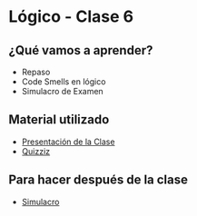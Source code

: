 # Lógico - Clase 6

## ¿Qué vamos a aprender?

* Repaso
* Code Smells en lógico
* Simulacro de Examen

## Material utilizado

* [Presentación de la Clase](https://docs.google.com/presentation/d/1ZOCKaO9blN9C8-c7bxxOd3g-tH6VyCuFrSHt4703wzI/edit?usp=sharing)
* [Quizziz](https://quizizz.com/join?gc=41419734)

## Para hacer después de la clase

* [Simulacro](https://docs.google.com/document/d/1kPSZlj-vW1J17LXPp7hAA4BGY4FK33oNlr7lm-ox3rE/edit)